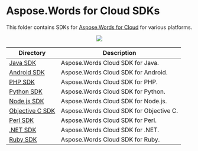 # Aspose.Words for Cloud SDKs
This folder contains SDKs for [Aspose.Words for Cloud](http://www.aspose.com/cloud/word-api.aspx) for various platforms.

<p align="center">
  <a title="Download ZIP" href="https://github.com/aspose-words/Aspose.Words-for-Cloud/archive/master.zip">
	<img src="http://i.imgur.com/hwNhrGZ.png" />
  </a>
</p>

Directory | Description
--------- | -----------
[Java SDK](Aspose.Words-Cloud-SDK-for-Java)  |  Aspose.Words Cloud SDK for Java.
[Android SDK](Aspose.Words-Cloud-SDK-for-Android) | Aspose.Words Cloud SDK for Android.
[PHP SDK](Aspose.Words-Cloud-SDK-for-PHP)  | Aspose.Words Cloud SDK for PHP.
[Python SDK](Aspose.Words-Cloud-SDK-for-Python) | Aspose.Words Cloud SDK for Python.
[Node.js SDK](Aspose.Words-Cloud-SDK-for-NodeJS) | Aspose.Words Cloud SDK for Node.js.
[Objective C SDK](Aspose.Words-Cloud-SDK-for-ObjectiveC) | Aspose.Words Cloud SDK for Objective C. 
[Perl SDK](Aspose.Words-Cloud-SDK-for-Perl) | Aspose.Words Cloud SDK for Perl.
[.NET SDK](Aspose.Email-Cloud-SDK-for-.NET) | Aspose.Words Cloud SDK for .NET.
[Ruby SDK](Aspose.Email-Cloud-SDK-for-Ruby) | Aspose.Words Cloud SDK for Ruby.

